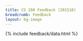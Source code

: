 ```yaml
---
title: CS 280 Feedback (201510)
breadcrumb: Feedback
layout: bg-image
---
```

{% include feedback/data.html %}
